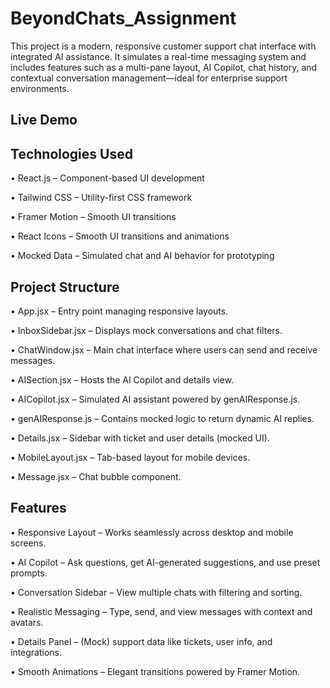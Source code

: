 # BeyondChats_Assignment

This project is a modern, responsive customer support chat interface with integrated AI assistance. It simulates a real-time messaging system and includes features such as a multi-pane layout, AI Copilot, chat history, and contextual conversation management—ideal for enterprise support environments.

 ## Live Demo 


## Technologies Used
• React.js – Component-based UI development

• Tailwind CSS – Utility-first CSS framework

• Framer Motion – Smooth UI transitions

• React Icons – Smooth UI transitions and animations

• Mocked Data – Simulated chat and AI behavior for prototyping


## Project Structure
• App.jsx – Entry point managing responsive layouts.

• InboxSidebar.jsx – Displays mock conversations and chat filters.

• ChatWindow.jsx – Main chat interface where users can send and receive messages.

• AISection.jsx – Hosts the AI Copilot and details view.

• AICopilot.jsx – Simulated AI assistant powered by genAIResponse.js.

• genAIResponse.js – Contains mocked logic to return dynamic AI replies.

• Details.jsx – Sidebar with ticket and user details (mocked UI).

• MobileLayout.jsx – Tab-based layout for mobile devices.

• Message.jsx – Chat bubble component.

## Features
• Responsive Layout – Works seamlessly across desktop and mobile screens.

• AI Copilot – Ask questions, get AI-generated suggestions, and use preset prompts.

• Conversation Sidebar – View multiple chats with filtering and sorting.

• Realistic Messaging – Type, send, and view messages with context and avatars.

• Details Panel – (Mock) support data like tickets, user info, and integrations.

• Smooth Animations – Elegant transitions powered by Framer Motion.

